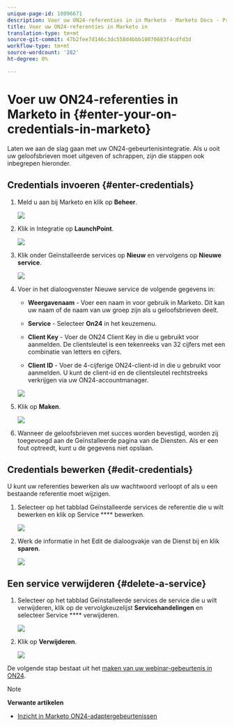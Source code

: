 ```yaml
---
unique-page-id: 10096671
description: Voer uw ON24-referenties in in Marketo - Marketo Docs - Productdocumentatie
title: Voer uw ON24-referenties in Marketo in
translation-type: tm+mt
source-git-commit: 47b2fee7d146c3dc558d4bbb10070683f4cdfd3d
workflow-type: tm+mt
source-wordcount: '282'
ht-degree: 0%

---
```



# Voer uw ON24-referenties in Marketo in {#enter-your-on-credentials-in-marketo}

Laten we aan de slag gaan met uw ON24-gebeurtenisintegratie. Als u ooit uw geloofsbrieven moet uitgeven of schrappen, zijn die stappen ook inbegrepen hieronder.

## Credentials invoeren {#enter-credentials}

1. Meld u aan bij Marketo en klik op **Beheer**.

   ![](assets/admin.png)

1. Klik in Integratie op **LaunchPoint**.

   ![](assets/image2015-12-22-13-3a15-3a38.png)

1. Klik onder Geïnstalleerde services op **Nieuw** en vervolgens op **Nieuwe service**.

   ![](assets/image2015-12-22-13-3a18-3a54.png)

1. Voer in het dialoogvenster Nieuwe service de volgende gegevens in:

   * **Weergavenaam** - Voer een naam in voor gebruik in Marketo. Dit kan uw naam of de naam van uw groep zijn als u geloofsbrieven deelt.
   * **Service** - Selecteer **On24** in het keuzemenu.

   * **Client Key** - Voer de ON24 Client Key in die u gebruikt voor aanmelden. De clientsleutel is een tekenreeks van 32 cijfers met een combinatie van letters en cijfers.
   * **Client ID** - Voer de 4-cijferige ON24-client-id in die u gebruikt voor aanmelden. U kunt de client-id en de clientsleutel rechtstreeks verkrijgen via uw ON24-accountmanager.

   ![](assets/image2015-12-22-13-3a38-3a52.png)

1. Klik op **Maken**.

   ![](assets/image2015-12-22-13-3a28-3a55.png)

1. Wanneer de geloofsbrieven met succes worden bevestigd, worden zij toegevoegd aan de Geïnstalleerde pagina van de Diensten. Als er een fout optreedt, kunt u de gegevens niet opslaan.

## Credentials bewerken {#edit-credentials}

U kunt uw referenties bewerken als uw wachtwoord verloopt of als u een bestaande referentie moet wijzigen.

1. Selecteer op het tabblad Geïnstalleerde services de referentie die u wilt bewerken en klik op Service **** bewerken.

   ![](assets/six.png)

1. Werk de informatie in het Edit de dialoogvakje van de Dienst bij en klik **sparen**.

   ![](assets/seven.png)

## Een service verwijderen {#delete-a-service}

1. Selecteer op het tabblad Geïnstalleerde services de service die u wilt verwijderen, klik op de vervolgkeuzelijst **Servicehandelingen** en selecteer Service **** verwijderen.

   ![](assets/eight.png)

1. Klik op **Verwijderen**.

   ![](assets/nine.png)

De volgende stap bestaat uit het [maken van uw webinar-gebeurtenis in ON24](create-your-webinar-event-in-on24.md).

>[!NOTE]
>
>**Verwante artikelen**
>
>* [Inzicht in Marketo ON24-adaptergebeurtenissen](understanding-marketo-on24-adapter-events.md)

>



